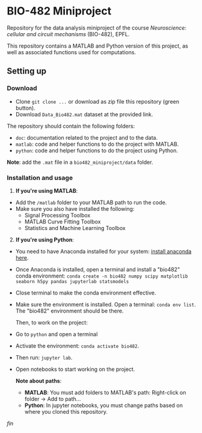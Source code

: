 # BIO-482 Miniproject  

Repository for the data analysis miniproject of the course _Neuroscience: cellular and circuit mechanisms_ (BIO-482), EPFL. 

This repository contains a MATLAB and Python version of this project, as well as associated functions used for computations.

## Setting up
### Download
- Clone `git clone ...` or download as zip file this repository (green button).
- Download `Data_Bio482.mat` dataset at the provided link.

The repository should contain the following folders:
- `doc`: documentation related to the project and to the data.
- `matlab`: code and helper functions to do the project with MATLAB.
- `python`: code and helper functions to do the project using Python.

**Note**: add the `.mat` file in a `bio482_miniproject/data` folder.

### Installation and usage

1. **If you're using MATLAB**:
  - Add the `/matlab` folder to your MATLAB path to run the code.
  - Make sure you also have installed the following:
    - Signal Processing Toolbox
    - MATLAB Curve Fitting Toolbox
    - Statistics and Machine Learning Toolbox
2. **If you're using Python**:
  - You need to have Anaconda installed for your system: [install anaconda here](https://docs.anaconda.com/anaconda/install/index.html). 
  - Once Anaconda is installed, open a terminal and install a "bio482" conda environment:
           `conda create -n bio482 numpy scipy matplotlib seaborn h5py pandas jupyterlab statsmodels`
  - Close terminal to make the conda environment effective.
  - Make sure the environment is installed. Open a terminal: `conda env list`. The "bio482" environment should be there.

    Then, to work on the project:
  - Go to `python` and open a terminal
  - Activate the environment: `conda activate bio482`.
  - Then run: `jupyter lab`.
  - Open notebooks to start working on the project.


    **Note about paths**:
    - **MATLAB**: You must add folders to MATLAB's path: Right-click on folder -> Add to path...
    - **Python**: In jupyter notebooks, you must change paths based on where you cloned this repository.
  
  _fin_ 
 

